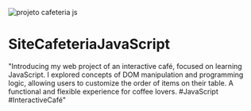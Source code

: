 ![projeto cafeteria js](https://github.com/Leowins01/SiteCafeteriaJavaScript/assets/126135841/c80c6a00-54cd-4a2f-9fd4-16a3483d3d49)
# SiteCafeteriaJavaScript
"Introducing my web project of an interactive café, focused on learning JavaScript. I explored concepts of DOM manipulation and programming logic, allowing users to customize the order of items on their table. A functional and flexible experience for coffee lovers. #JavaScript #InteractiveCafé"
